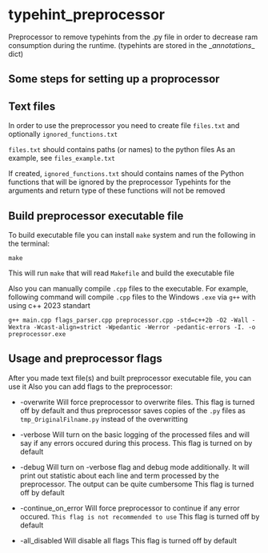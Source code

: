 # typehint_preprocessor

Preprocessor to remove typehints from the .py file in order to decrease ram consumption during the runtime. (typehints are stored in the \__annotations__ dict)

Some steps for setting up a proprocessor
----------------------

Text files
----------------------

In order to use the preprocessor you need to create file `files.txt` and optionally `ignored_functions.txt`
    
`files.txt` should contains paths (or names) to the python files
As an example, see `files_example.txt`

If created, `ignored_functions.txt` should contains names of the Python functions that will be ignored by the preprocessor
Typehints for the arguments and return type of these functions will not be removed

Build preprocessor executable file
----------------------

To build executable file you can install `make` system and run the following in the terminal:

    make

This will run `make` that will read `Makefile` and build the executable file

Also you can manually compile `.cpp` files to the executable.
For example, following command will compile `.cpp` files to the Windows `.exe` via `g++` with using c++ 2023 standart

    g++ main.cpp flags_parser.cpp preprocessor.cpp -std=c++2b -O2 -Wall -Wextra -Wcast-align=strict -Wpedantic -Werror -pedantic-errors -I. -o preprocessor.exe

Usage and preprocessor flags
----------------------

After you made text file(s) and built preprocessor executable file, you can use it
Also you can add flags to the preprocessor:

- -overwrite Will force preprocessor to overwrite files.
This flag is turned off by default and thus preprocessor saves copies of the `.py` files as `tmp_OriginalFilname.py` instead of the overwritting

- -verbose Will turn on the basic logging of the processed files and will say if any errors occured during this process.
This flag is turned on by default

- -debug Will turn on -verbose flag and debug mode additionally. It will print out statistic about
each line and term processed by the preprocessor. The output can be quite cumbersome
This flag is turned off by default

- -continue_on_error Will force preprocessor to continue if any error occured. `This flag is not recommended to use`
This flag is turned off by default

- -all_disabled Will disable all flags
This flag is turned off by default
